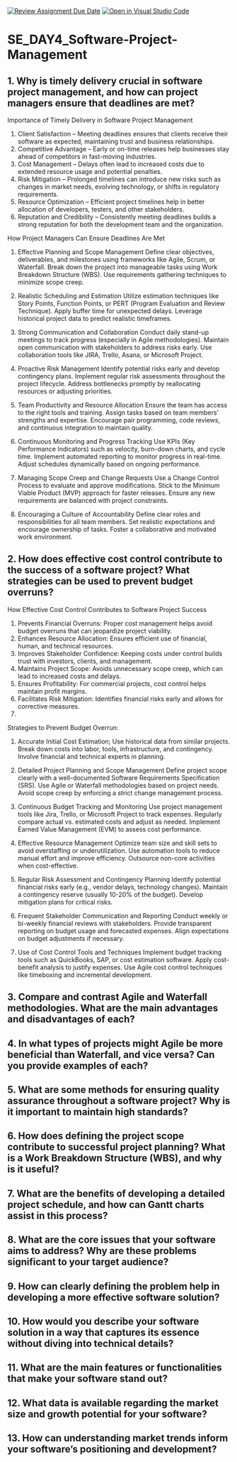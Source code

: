 [![Review Assignment Due Date](https://classroom.github.com/assets/deadline-readme-button-22041afd0340ce965d47ae6ef1cefeee28c7c493a6346c4f15d667ab976d596c.svg)](https://classroom.github.com/a/9pw6JKcu)
[![Open in Visual Studio Code](https://classroom.github.com/assets/open-in-vscode-2e0aaae1b6195c2367325f4f02e2d04e9abb55f0b24a779b69b11b9e10269abc.svg)](https://classroom.github.com/online_ide?assignment_repo_id=18501666&assignment_repo_type=AssignmentRepo)
# SE_DAY4_Software-Project-Management
## 1. Why is timely delivery crucial in software project management, and how can project managers ensure that deadlines are met?
Importance of Timely Delivery in Software Project Management

1. Client Satisfaction – Meeting deadlines ensures that clients receive their software as expected, maintaining trust and business relationships.
2. Competitive Advantage – Early or on-time releases help businesses stay ahead of competitors in fast-moving industries.
3. Cost Management – Delays often lead to increased costs due to extended resource usage and potential penalties.
4. Risk Mitigation – Prolonged timelines can introduce new risks such as changes in market needs, evolving technology, or shifts in regulatory requirements.
5. Resource Optimization – Efficient project timelines help in better allocation of developers, testers, and other stakeholders.
6. Reputation and Credibility – Consistently meeting deadlines builds a strong reputation for both the development team and the organization.

How Project Managers Can Ensure Deadlines Are Met

1. Effective Planning and Scope Management
Define clear objectives, deliverables, and milestones using frameworks like Agile, Scrum, or Waterfall.
Break down the project into manageable tasks using Work Breakdown Structure (WBS).
Use requirements gathering techniques to minimize scope creep.

2. Realistic Scheduling and Estimation
Utilize estimation techniques like Story Points, Function Points, or PERT (Program Evaluation and Review Technique).
Apply buffer time for unexpected delays.
Leverage historical project data to predict realistic timeframes.

3. Strong Communication and Collaboration
Conduct daily stand-up meetings to track progress (especially in Agile methodologies).
Maintain open communication with stakeholders to address risks early.
Use collaboration tools like JIRA, Trello, Asana, or Microsoft Project.

4. Proactive Risk Management
Identify potential risks early and develop contingency plans.
Implement regular risk assessments throughout the project lifecycle.
Address bottlenecks promptly by reallocating resources or adjusting priorities.

5. Team Productivity and Resource Allocation
Ensure the team has access to the right tools and training.
Assign tasks based on team members' strengths and expertise.
Encourage pair programming, code reviews, and continuous integration to maintain quality.

6. Continuous Monitoring and Progress Tracking
Use KPIs (Key Performance Indicators) such as velocity, burn-down charts, and cycle time.
Implement automated reporting to monitor progress in real-time.
Adjust schedules dynamically based on ongoing performance.

7. Managing Scope Creep and Change Requests
Use a Change Control Process to evaluate and approve modifications.
Stick to the Minimum Viable Product (MVP) approach for faster releases.
Ensure any new requirements are balanced with project constraints.

8. Encouraging a Culture of Accountability
Define clear roles and responsibilities for all team members.
Set realistic expectations and encourage ownership of tasks.
Foster a collaborative and motivated work environment.
## 2. How does effective cost control contribute to the success of a software project? What strategies can be used to prevent budget overruns?

How Effective Cost Control Contributes to Software Project Success

1. Prevents Financial Overruns: Proper cost management helps avoid budget overruns that can jeopardize project viability.
2. Enhances Resource Allocation: Ensures efficient use of financial, human, and technical resources.
3. Improves Stakeholder Confidence: Keeping costs under control builds trust with investors, clients, and management.
4. Maintains Project Scope: Avoids unnecessary scope creep, which can lead to increased costs and delays.
5. Ensures Profitability: For commercial projects, cost control helps maintain profit margins.
6. Facilitates Risk Mitigation: Identifies financial risks early and allows for corrective measures.
7. 
Strategies to Prevent Budget Overrun:

1. Accurate Initial Cost Estimation;
Use historical data from similar projects.
Break down costs into labor, tools, infrastructure, and contingency.
Involve financial and technical experts in planning.

2. Detailed Project Planning and Scope Management
Define project scope clearly with a well-documented Software Requirements Specification (SRS).
Use Agile or Waterfall methodologies based on project needs.
Avoid scope creep by enforcing a strict change management process.

3. Continuous Budget Tracking and Monitoring
Use project management tools like Jira, Trello, or Microsoft Project to track expenses.
Regularly compare actual vs. estimated costs and adjust as needed.
Implement Earned Value Management (EVM) to assess cost performance.

4. Effective Resource Management
Optimize team size and skill sets to avoid overstaffing or underutilization.
Use automation tools to reduce manual effort and improve efficiency.
Outsource non-core activities when cost-effective.

5. Regular Risk Assessment and Contingency Planning
Identify potential financial risks early (e.g., vendor delays, technology changes).
Maintain a contingency reserve (usually 10-20% of the budget).
Develop mitigation plans for critical risks.

6. Frequent Stakeholder Communication and Reporting
Conduct weekly or bi-weekly financial reviews with stakeholders.
Provide transparent reporting on budget usage and forecasted expenses.
Align expectations on budget adjustments if necessary.

7. Use of Cost Control Tools and Techniques
Implement budget tracking tools such as QuickBooks, SAP, or cost estimation software.
Apply cost-benefit analysis to justify expenses.
Use Agile cost control techniques like timeboxing and incremental development.
## 3. Compare and contrast Agile and Waterfall methodologies. What are the main advantages and disadvantages of each?
## 4. In what types of projects might Agile be more beneficial than Waterfall, and vice versa? Can you provide examples of each?
## 5. What are some methods for ensuring quality assurance throughout a software project? Why is it important to maintain high standards?
## 6. How does defining the project scope contribute to successful project planning? What is a Work Breakdown Structure (WBS), and why is it useful?
## 7. What are the benefits of developing a detailed project schedule, and how can Gantt charts assist in this process?
## 8. What are the core issues that your software aims to address? Why are these problems significant to your target audience?
## 9. How can clearly defining the problem help in developing a more effective software solution?
## 10. How would you describe your software solution in a way that captures its essence without diving into technical details?
## 11. What are the main features or functionalities that make your software stand out?
## 12. What data is available regarding the market size and growth potential for your software?
## 13. How can understanding market trends inform your software’s positioning and development?
